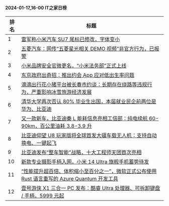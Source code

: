 #### 2024-01-17_16-00  IT之家日榜

| 排名 | 标题|
| --- | ---|
| 1 | [雷军称小米汽车 SU7 尾标已修改，字体变小](https://www.ithome.com/0/745/591.htm) |
| 2 | [五菱汽车：网传“五菱星光相关 DEMO 视频”非官方行为，已报警](https://www.ithome.com/0/745/572.htm) |
| 3 | [小米品牌安全官微更名，“小米法务部”正式上线](https://www.ithome.com/0/745/548.htm) |
| 4 | [东京政府出奇招：推出约会 App 应对低出生率问题](https://www.ithome.com/0/745/514.htm) |
| 5 | [滴滴出行花小猪平台被长春市约谈：长期存在绕路等违规行为，严重影响冰雪旅游经济发展](https://www.ithome.com/0/745/610.htm) |
| 6 | [清华大学再次否认 80% 毕业生出国，本届就业民企前两位是华为、比亚迪](https://www.ithome.com/0/745/654.htm) |
| 7 | [又一款新车，比亚迪秦 L 能耗信息亮相工信部：纯电续航 60-90km，百公里油耗 3.8-3.9 升](https://www.ithome.com/0/745/538.htm) |
| 8 | [比亚迪仰望 U8 玩家版将全球首发大疆车载无人机：支持自动换电、一键起飞](https://www.ithome.com/0/745/577.htm) |
| 9 | [比亚迪发布“整车智能”战略，十大工程师天团首次亮相](https://www.ithome.com/0/745/602.htm) |
| 10 | [新款专业摄影手柄入网，小米 14 Ultra 旗舰手机蓄势待发](https://www.ithome.com/0/745/667.htm) |
| 11 | [“性能提升超百倍、体积缩小至百分之一”，微软正式公布使用 Rust 语言重写的 Azure Quantum 开发工具](https://www.ithome.com/0/745/519.htm) |
| 12 | [壹号游侠 X1 三合一 PC 发布：酷睿 Ultra 处理器、可拆卸键盘 / 手柄，5999 元起](https://www.ithome.com/0/745/508.htm) |
